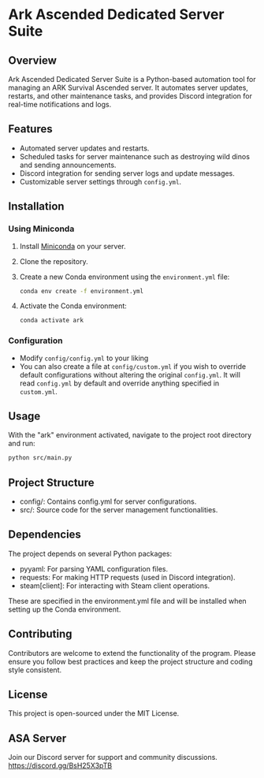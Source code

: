 # Ark Ascended Dedicated Server Suite

## Overview

Ark Ascended Dedicated Server Suite is a Python-based automation tool for managing an ARK Survival Ascended server. It automates server updates, restarts, and other maintenance tasks, and provides Discord integration for real-time notifications and logs.

## Features

- Automated server updates and restarts.
- Scheduled tasks for server maintenance such as destroying wild dinos and sending announcements.
- Discord integration for sending server logs and update messages.
- Customizable server settings through `config.yml`.

## Installation

### Using Miniconda

1. Install [Miniconda](https://docs.conda.io/en/latest/miniconda.html) on your server.
2. Clone the repository.
3. Create a new Conda environment using the `environment.yml` file:

    ```bash
    conda env create -f environment.yml
    ```

4. Activate the Conda environment:

    ```bash
    conda activate ark
    ```

### Configuration

- Modify `config/config.yml` to your liking
- You can also create a file at `config/custom.yml` if you wish to override default configurations without altering the original `config.yml`. It will read `config.yml` by default and override anything specified in `custom.yml`.

## Usage

With the "ark" environment activated, navigate to the project root directory and run:

```bash
python src/main.py
```

## Project Structure
- config/: Contains config.yml for server configurations.
- src/: Source code for the server management functionalities.

## Dependencies
The project depends on several Python packages:

- pyyaml: For parsing YAML configuration files.
- requests: For making HTTP requests (used in Discord integration).
- steam[client]: For interacting with Steam client operations.

These are specified in the environment.yml file and will be installed when setting up the Conda environment.

## Contributing
Contributors are welcome to extend the functionality of the program. Please ensure you follow best practices and keep the project structure and coding style consistent.

## License
This project is open-sourced under the MIT License.

## ASA Server
Join our Discord server for support and community discussions. https://discord.gg/BsH25X3pTB

